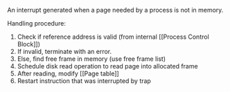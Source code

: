 An interrupt generated when a page needed by a process is not in memory.

Handling procedure:
1. Check if reference address is valid (from internal [[Process Control Block]])
2. If invalid, terminate with an error.
3. Else, find free frame in memory (use free frame list)
4. Schedule disk read operation to read page into allocated frame
5. After reading, modify [[Page table]]
6. Restart instruction that was interrupted by trap
